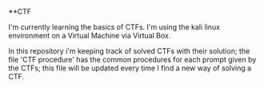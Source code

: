 **CTF

I'm currently learning the basics of CTFs.
I'm using the kali linux environment on a Virtual Machine via Virtual Box.

In this repository i'm keeping track of solved CTFs with their solution; the file 'CTF procedure' has the common procedures for each prompt given by the CTFs; this file will be updated every time I find a new way of solving a CTF.

